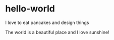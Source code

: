 # hello-world
I love to eat pancakes and design things

The world is a beautiful place and I love sunshine!

